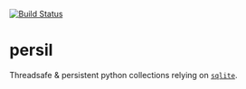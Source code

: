 [![Build Status](https://github.com/Yomguithereal/persil/workflows/Tests/badge.svg)](https://github.com/Yomguithereal/persil/actions)

# persil

Threadsafe & persistent python collections relying on [`sqlite`](https://www.sqlite.org/index.html).
